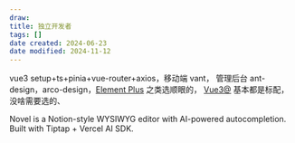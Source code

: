 ```yaml
---
draw:
title: 独立开发者
tags: []
date created: 2024-06-23
date modified: 2024-11-12
---
```


vue3 setup+ts+pinia+vue-router+axios，移动端 vant，
管理后台 ant-design，arco-design，[Element Plus](Element%20Plus.md) 之类选顺眼的，
[Vue3@](Vue3@.md) 基本都是标配，没啥需要选的、

Novel is a Notion-style WYSIWYG editor with AI-powered autocompletion. Built with Tiptap + Vercel AI SDK.
